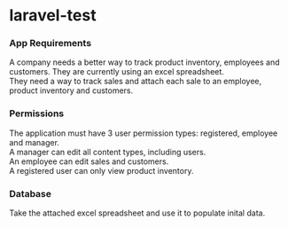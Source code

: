 # laravel-test

### App Requirements  
A company needs a better way to track product inventory, employees and customers. They are currently using an excel spreadsheet.  
They need a way to track sales and attach each sale to an employee, product inventory and customers.  

### Permissions  
The application must have 3 user permission types: registered, employee and manager.  
A manager can edit all content types, including users.  
An employee can edit sales and customers.  
A registered user can only view product inventory.

###  Database  
Take the attached excel spreadsheet and use it to populate inital data. 
